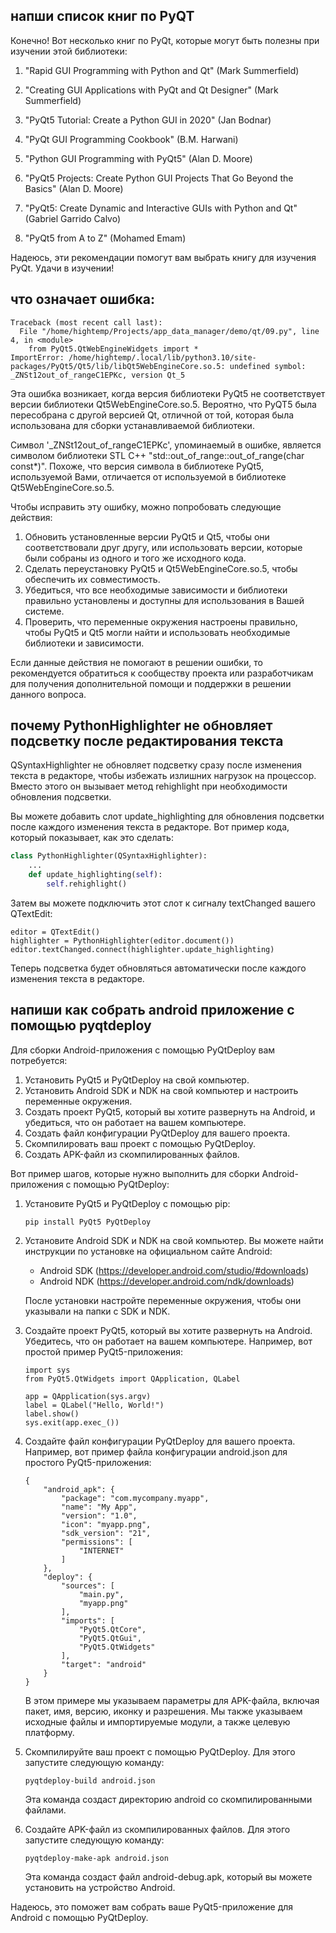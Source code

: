 ## напши список книг по PyQT

Конечно! Вот несколько книг по PyQt, которые могут быть полезны при изучении этой библиотеки:

1. "Rapid GUI Programming with Python and Qt" (Mark Summerfield)

2. "Creating GUI Applications with PyQt and Qt Designer" (Mark Summerfield)

3. "PyQt5 Tutorial: Create a Python GUI in 2020" (Jan Bodnar)

4. "PyQt GUI Programming Cookbook" (B.M. Harwani)

5. "Python GUI Programming with PyQt5" (Alan D. Moore)

6. "PyQt5 Projects: Create Python GUI Projects That Go Beyond the Basics" (Alan D. Moore)

7. "PyQt5: Create Dynamic and Interactive GUIs with Python and Qt" (Gabriel Garrido Calvo)

8. "PyQt5 from A to Z" (Mohamed Emam)

Надеюсь, эти рекомендации помогут вам выбрать книгу для изучения PyQt. Удачи в изучении!

## что означает ошибка:
```
Traceback (most recent call last):
  File "/home/hightemp/Projects/app_data_manager/demo/qt/09.py", line 4, in <module>
    from PyQt5.QtWebEngineWidgets import *
ImportError: /home/hightemp/.local/lib/python3.10/site-packages/PyQt5/Qt5/lib/libQt5WebEngineCore.so.5: undefined symbol: _ZNSt12out_of_rangeC1EPKc, version Qt_5
```

Эта ошибка возникает, когда версия библиотеки PyQt5 не соответствует версии библиотеки Qt5WebEngineCore.so.5. Вероятно, что PyQT5 была пересобрана с другой версией Qt, отличной от той, которая была использована для сборки устанавливаемой библиотеки.

Символ '_ZNSt12out_of_rangeC1EPKc', упоминаемый в ошибке, является символом библиотеки STL C++ "std::out_of_range::out_of_range(char const*)". Похоже, что версия символа в библиотеке PyQt5, используемой Вами, отличается от используемой в библиотеке Qt5WebEngineCore.so.5.

Чтобы исправить эту ошибку, можно попробовать следующие действия:

1. Обновить установленные версии PyQt5 и Qt5, чтобы они соответствовали друг другу, или использовать версии, которые были собраны из одного и того же исходного кода.
2. Сделать переустановку PyQt5 и Qt5WebEngineCore.so.5, чтобы обеспечить их совместимость.
3. Убедиться, что все необходимые зависимости и библиотеки правильно установлены и доступны для использования в Вашей системе.
4. Проверить, что переменные окружения настроены правильно, чтобы PyQt5 и Qt5 могли найти и использовать необходимые библиотеки и зависимости.

Если данные действия не помогают в решении ошибки, то рекомендуется обратиться к сообществу проекта или разработчикам для получения дополнительной помощи и поддержки в решении данного вопроса.

## почему PythonHighlighter не обновляет подсветку после редактирования текста

QSyntaxHighlighter не обновляет подсветку сразу после изменения текста в редакторе, чтобы избежать излишних нагрузок на процессор. Вместо этого он вызывает метод rehighlight при необходимости обновления подсветки.

Вы можете добавить слот update_highlighting для обновления подсветки после каждого изменения текста в редакторе. Вот пример кода, который показывает, как это сделать:

```python
class PythonHighlighter(QSyntaxHighlighter):
	...
    def update_highlighting(self):
        self.rehighlight()
```

Затем вы можете подключить этот слот к сигналу textChanged вашего QTextEdit:

```
editor = QTextEdit()
highlighter = PythonHighlighter(editor.document())
editor.textChanged.connect(highlighter.update_highlighting)
```

Теперь подсветка будет обновляться автоматически после каждого изменения текста в редакторе.

## напиши как собрать android приложение с помощью pyqtdeploy

Для сборки Android-приложения с помощью PyQtDeploy вам потребуется:

1. Установить PyQt5 и PyQtDeploy на свой компьютер.
2. Установить Android SDK и NDK на свой компьютер и настроить переменные окружения.
3. Создать проект PyQt5, который вы хотите развернуть на Android, и убедиться, что он работает на вашем компьютере.
4. Создать файл конфигурации PyQtDeploy для вашего проекта.
5. Скомпилировать ваш проект с помощью PyQtDeploy.
6. Создать APK-файл из скомпилированных файлов.

Вот пример шагов, которые нужно выполнить для сборки Android-приложения с помощью PyQtDeploy:

1. Установите PyQt5 и PyQtDeploy с помощью pip:

   ```
   pip install PyQt5 PyQtDeploy
   ```

2. Установите Android SDK и NDK на свой компьютер. Вы можете найти инструкции по установке на официальном сайте Android:

   - Android SDK (https://developer.android.com/studio/#downloads)
   - Android NDK (https://developer.android.com/ndk/downloads)

   После установки настройте переменные окружения, чтобы они указывали на папки с SDK и NDK.

3. Создайте проект PyQt5, который вы хотите развернуть на Android. Убедитесь, что он работает на вашем компьютере. Например, вот простой пример PyQt5-приложения:

   ```
   import sys
   from PyQt5.QtWidgets import QApplication, QLabel

   app = QApplication(sys.argv)
   label = QLabel("Hello, World!")
   label.show()
   sys.exit(app.exec_())
   ```

4. Создайте файл конфигурации PyQtDeploy для вашего проекта. Например, вот пример файла конфигурации android.json для простого PyQt5-приложения:

   ```
   {
       "android_apk": {
           "package": "com.mycompany.myapp",
           "name": "My App",
           "version": "1.0",
           "icon": "myapp.png",
           "sdk_version": "21",
           "permissions": [
               "INTERNET"
           ]
       },
       "deploy": {
           "sources": [
               "main.py",
               "myapp.png"
           ],
           "imports": [
               "PyQt5.QtCore",
               "PyQt5.QtGui",
               "PyQt5.QtWidgets"
           ],
           "target": "android"
       }
   }
   ```

   В этом примере мы указываем параметры для APK-файла, включая пакет, имя, версию, иконку и разрешения. Мы также указываем исходные файлы и импортируемые модули, а также целевую платформу.

5. Скомпилируйте ваш проект с помощью PyQtDeploy. Для этого запустите следующую команду:

   ```
   pyqtdeploy-build android.json
   ```

   Эта команда создаст директорию android со скомпилированными файлами.

6. Создайте APK-файл из скомпилированных файлов. Для этого запустите следующую команду:

   ```
   pyqtdeploy-make-apk android.json
   ```

   Эта команда создаст файл android-debug.apk, который вы можете установить на устройство Android.

Надеюсь, это поможет вам собрать ваше PyQt5-приложение для Android с помощью PyQtDeploy.